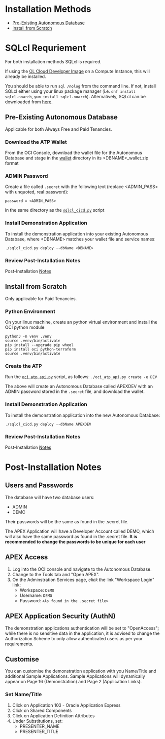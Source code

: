 # Installation Methods
- [Pre-Existing Autonomous Database](#Pre--Existing-Autonomous-Database)
- [Install from Scratch](#From-Scratch)

# SQLcl Requriement
For both installation methods SQLcl is required.  

If using the [OL Cloud Developer Image](https://docs.oracle.com/en-us/iaas/oracle-linux/developer/index.htm#About-the-Oracle-Linux-Cloud-D) on a Compute Instance, this will already be installed.

You should be able to run `sql /nolog` from the command line.  If not, install SQLcl either using your linux package manager (i.e. `dnf install sqlcl.noarch`, `yum install sqlcl.noarch`).  Alternatively, SQLcl can be downloaded from [here](https://www.oracle.com/uk/tools/downloads/sqlcl-downloads.html).


## Pre-Existing Autonomous Database
Applicable for both Always Free and Paid Tenancies.

### Download the ATP Wallet
From the OCI Console, download the wallet file for the Autonomous Database and stage in the [wallet](../wallet/) directory in its \<DBNAME\>_wallet.zip format

### ADMIN Password
Create a file called `.secret` with the following text (replace \<ADMIN_PASS\> with unquoted, real password):
```
password = <ADMIN_PASS>
```
in the same directory as the [`sqlcl_cicd.py`](../sqlcl_cicd.py) script

### Install Demonstration Application
To install the demonstration application into your existing Autonomous Database, where \<DBNAME\> matches your wallet file and service names:
```
./sqlcl_cicd.py deploy --dbName <DBNAME>
```

### Review Post-Installation Notes
Post-Installation [Notes](#post-installation-notes)

## Install from Scratch
Only applicable for Paid Tenancies.

### Python Environment
On your linux machine, create an python virtual environment and install the OCI python module
```
python3 -m venv .venv
source .venv/bin/activate
pip install --upgrade pip wheel
pip install oci python-terraform
source .venv/bin/activate
```

### Create the ATP
Run the [`oci_atp_api.py`](../oci_atp_api.py) script, as follows:
`./oci_atp_api.py create -e DEV`

The above will create an Autonomous Database called APEXDEV with an ADMIN password stored in the `.secret` file, and download the wallet.

### Install Demonstration Application
To install the demonstration application into the new Autonomous Database:
```
./sqlcl_cicd.py deploy --dbName APEXDEV
```

### Review Post-Installation Notes
Post-Installation [Notes](#post-installation-notes)

# Post-Installation Notes
## Users and Passwords
The database will have two database users: 
* ADMIN 
* DEMO

Their passwords will be the same as found in the .secret file.

The APEX Application will have a Developer Account called DEMO, which will also have the same password as found in the .secret file.
**It is recommended to change the passwords to be unique for each user**

## APEX Access
1. Log into the OCI console and navigate to the Autonomous Database.  
2. Change to the Tools tab and "Open APEX".
3. On the Adminstration Services page, *click* the link "Workspace Login" link:
	* Workspace: `DEMO`
	* Username:  `DEMO`
	* Password: `<As found in the .secret file>`

## APEX Application Security (AuthN)
The demonstration applications authentication will be set to "OpenAccess"; while there is no sensitive data in the application, it is advised to change the Authorization Scheme to only allow authenticated users as per your requirements.

## Customise
You can customise the demonstration application with you Name/Title and additional Sample Applications.  Sample Applications will dynamically appear on Page 16 (Demonstration) and Page 2 (Application Links).

### Set Name/Title
1. Click on Application 103 - Oracle Application Express
2. Click on Shared Components
3. Click on Application Definition Attributes
4. Under Substitutions, set:
	* PRESENTER_NAME
	* PRESENTER_TITLE
